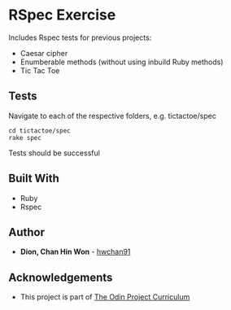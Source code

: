 # RSpec Exercise

Includes Rspec tests for previous projects:
* Caesar cipher
* Enumberable methods (without using inbuild Ruby methods)
* Tic Tac Toe


## Tests

Navigate to each of the respective folders, e.g. tictactoe/spec
```
cd tictactoe/spec
rake spec
```
Tests should be successful

## Built With

* Ruby
* Rspec


## Author

* **Dion, Chan Hin Won** -  [hwchan91](https://github.com/hwchan91)

## Acknowledgements

* This project is part of [The Odin Project Curriculum](https://www.theodinproject.com/courses/ruby-programming/lessons/testing-ruby)

